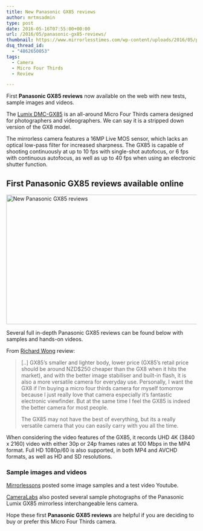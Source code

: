 ```yaml
---
title: New Panasonic GX85 reviews
author: mrtmsadmin
type: post
date: 2016-05-16T07:55:00+00:00
url: /2016/05/panasonic-gx85-reviews/
thumbnail: https://www.mirrorlesstimes.com/wp-content/uploads/2016/05/panasonic-gx85-reviews.jpg
dsq_thread_id:
  - "4862650053"
tags:
  - Camera
  - Micro Four Thirds
  - Review

---
```

First **Panasonic GX85 reviews** now available on the web with new tests, sample images and videos.

The [Lumix DMC-GX85][1] is an all-around Micro Four Thirds camera designed for photographers and videographers. We can say it is a stripped down version of the GX8 model.

The mirrorless camera features a 16MP Live MOS sensor, which lacks an optical low-pass filter for increased sharpness. The GX85 is capable of shooting continuously at up to 10 fps with single-shot autofocus, or 6 fps with continuous autofocus, as well as up to 40 fps when using an electronic shutter function.<!--more-->

## First Panasonic GX85 reviews available online

<img class="alignnone wp-image-235 size-full" title="New Panasonic GX85 reviews" src="https://i2.wp.com/www.mirrorlesstimes.com/wp-content/uploads/2016/05/panasonic-gx85-reviews.jpg?resize=600%2C343&#038;ssl=1" alt="New Panasonic GX85 reviews" width="600" height="343" srcset="https://i2.wp.com/www.mirrorlesstimes.com/wp-content/uploads/2016/05/panasonic-gx85-reviews.jpg?w=1400&ssl=1 1400w, https://i2.wp.com/www.mirrorlesstimes.com/wp-content/uploads/2016/05/panasonic-gx85-reviews.jpg?resize=300%2C171&ssl=1 300w, https://i2.wp.com/www.mirrorlesstimes.com/wp-content/uploads/2016/05/panasonic-gx85-reviews.jpg?resize=768%2C439&ssl=1 768w, https://i2.wp.com/www.mirrorlesstimes.com/wp-content/uploads/2016/05/panasonic-gx85-reviews.jpg?resize=1024%2C585&ssl=1 1024w, https://i2.wp.com/www.mirrorlesstimes.com/wp-content/uploads/2016/05/panasonic-gx85-reviews.jpg?w=1200&ssl=1 1200w" sizes="(max-width: 600px) 100vw, 600px" data-recalc-dims="1" /> 

Several full in-depth Panasonic GX85 reviews can be found below with samples and hands-on videos.

From <a title="" href="http://photobyrichard.com/reviewbyrichard/panasonic-lumix-gx85-review/" target="_blank" rel="external">Richard Wong</a> review:

> [..] GX85’s smaller and lighter body, lower price (GX85’s retail price should be around NZD$250 cheaper than the GX8 when it hits the market), and with the better image stabiliser and built-in flash, it is also a more versatile camera for everyday use. Personally, I want the GX8 if I’m buying a micro four thirds camera for myself tomorrow because I just really love that camera especially it’s fantastic electronic viewfinder. But at the same time I feel the GX85 is indeed the better camera for most people.
> 
> The GX85 may not have the best of everything, but its a really versatile camera that you can easily carry with you all the time.

When considering the video features of the GX85, it records UHD 4K (3840 x 2160) video with either 30p or 24p frames rates at 100 Mbps in the MP4 format. Full HD 1080p/60 is also supported, in both MP4 and AVCHD formats, as well as HD and SD resolutions.

### Sample images and videos

<a title="" href="http://www.mirrorlessons.com/2016/05/04/panasonic-gx80-gx85-sample-images/" target="_blank" rel="external">Mirrorlessons</a> posted some image samples and a test video Youtube.



<a title="Cameralabs review" href="http://www.cameralabs.com/reviews/Panasonic_Lumix_GX80_GX85/" target="_blank" rel="external">CameraLabs</a> also posted several sample photographs of the Panasonic Lumix GX85 mirrorless interchangeable lens camera.

Hope these first **Panasonic GX85 reviews** are helpful if you are deciding to buy or prefer this Micro Four Thirds camera.

 [1]: https://www.mirrorlesstimes.com/2016/04/panasonic-lumix-dmc-gx85/